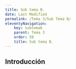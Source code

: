 ```yaml
---
title: Sub tema B.
date: Last Modified
permalink: /Tema 3/Sub Tema B/
eleventyNavigation:
    key: subtemab
    parent: Tema 3
    order: 50
    title: Sub tema B.
---
```


<!-- @format -->

## **Introducción**